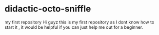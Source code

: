 # didactic-octo-sniffle
my first repository
Hi guyz this is my first repository as I dont know how to start it , it would be helpful if you can just help me out for a beginner.
